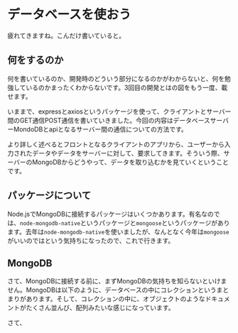 # データベースを使おう

疲れてきますね。こんだけ書いていると。

## 何をするのか
何を書いているのか、開発時のどういう部分になるのかがわからないと、何を勉強しているのかまったくわからないです。3回目の開発とはの図をもう一度、載せます。

いままで、expressとaxiosというパッケージを使って、クライアントとサーバー間のGET通信POST通信を書いていきました。今回の内容はデータベースサーバーMondoDBとapiとなるサーバー間の通信についての方法です。

より詳しく述べるとフロントとなるクライアントのアプリから、ユーザーから入力されたデータやデータをサーバーに対して、要求してきます。そういう際、サーバーのMongoDBからどうやって、データを取り込むかを見ていくということです。

## パッケージについて
Node.jsでMongoDBに接続するパッケージはいくつかあります。有名なのでは、`node-mongodb-native`というパッケージと`mongoose`というパッケージがあります。去年は`node-mongodb-native`を使いましたが、なんとなく今年は`mongoose`がいいのではという気持ちになったので、これで行きます。


## MongoDB
さて、MongoDBに接続する前に、まずMongoDBの気持ちを知らないといけません。MongoDBは以下のように、データベースの中にコレクションというまとまりがあります。そして、コレクションの中に、オブジェクトのようなドキュメントがたくさん並んび、配列みたいな感じになっています。

さて、